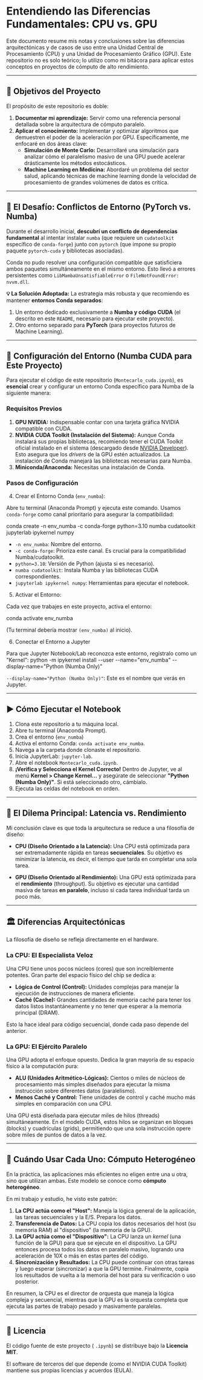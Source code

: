 # Entendiendo las Diferencias Fundamentales: CPU vs. GPU

Este documento resume mis notas y conclusiones sobre las diferencias arquitectónicas y de casos de uso entre una Unidad Central de Procesamiento (CPU) y una Unidad de Procesamiento Gráfico (GPU). Este repositorio no es solo teórico; lo utilizo como mi bitácora para aplicar estos conceptos en proyectos de cómputo de alto rendimiento.

---

## 🎯 Objetivos del Proyecto 

El propósito de este repositorio es doble:

1.  **Documentar mi aprendizaje:** Servir como una referencia personal detallada sobre la arquitectura de cómputo paralelo.
2.  **Aplicar el conocimiento:** Implementar y optimizar algoritmos que demuestren el poder de la aceleración por GPU. Específicamente, me enfocaré en dos áreas clave:
    * **Simulación de Monte Carlo:** Desarrollaré una simulación para analizar cómo el paralelismo masivo de una GPU puede acelerar drásticamente los métodos estocásticos.
    * **Machine Learning en Medicina:** Abordaré un problema del sector salud, aplicando técnicas de machine learning donde la velocidad de procesamiento de grandes volúmenes de datos es crítica.

---



## 🐛 El Desafío: Conflictos de Entorno (PyTorch vs. Numba)

Durante el desarrollo inicial, **descubrí un conflicto de dependencias fundamental** al intentar instalar `numba` (que requiere un `cudatoolkit` específico de `conda-forge`) junto con `pytorch` (que impone su propio paquete `pytorch-cuda` y bibliotecas asociadas).

Conda no pudo resolver una configuración compatible que satisficiera ambos paquetes simultáneamente en el mismo entorno. Esto llevó a errores persistentes como `LibMambaUnsatisfiableError` o `FileNotFoundError: nvvm.dll`.

**💡 La Solución Adoptada:** La estrategia más robusta y que recomiendo es mantener **entornos Conda separados**:

1.  Un entorno dedicado exclusivamente a **Numba y código CUDA** (el descrito en este `README`, necesario para ejecutar este proyecto).
2.  Otro entorno separado para **PyTorch** (para proyectos futuros de Machine Learning).

---
## 🚀 Configuración del Entorno (Numba CUDA para Este Proyecto)

Para ejecutar el código de este repositorio (`Montecarlo_cuda.ipynb`), es **esencial** crear y configurar un entorno Conda específico para Numba de la siguiente manera:

### Requisitos Previos

1.  **GPU NVIDIA:** Indispensable contar con una tarjeta gráfica NVIDIA compatible con CUDA.
2.  **NVIDIA CUDA Toolkit (Instalación del Sistema):** Aunque Conda instalará sus propias bibliotecas, recomiendo tener el CUDA Toolkit oficial instalado en el sistema (descargado desde [NVIDIA Developer](https://developer.nvidia.com/cuda-toolkit)). Esto asegura que los *drivers* de la GPU estén actualizados. La instalación de Conda manejará las bibliotecas necesarias para Numba.
3.  **Miniconda/Anaconda:** Necesitas una instalación de Conda.

### Pasos de Configuración

4. Crear el Entorno Conda (`env_numba`):

Abre tu terminal (Anaconda Prompt) y ejecuta este comando. Usamos `conda-forge` como canal prioritario para asegurar la compatibilidad:  

conda create -n env_numba -c conda-forge python=3.10 numba cudatoolkit jupyterlab ipykernel numpy

- `-n env_numba`: Nombre del entorno.
- `-c conda-forge`: Prioriza este canal. Es crucial para la compatibilidad Numba/cudatoolkit.
- `python=3.10`: Versión de Python (ajusta si es necesario).
- `numba cudatoolkit`: Instala Numba y las bibliotecas CUDA correspondientes.
- `jupyterlab ipykernel numpy`: Herramientas para ejecutar el notebook.

5. Activar el Entorno:

Cada vez que trabajes en este proyecto, activa el entorno:

conda activate env_numba

(Tu terminal debería mostrar `(env_numba)` al inicio).

 6. Conectar el Entorno a Jupyter

Para que Jupyter Notebook/Lab reconozca este entorno, regístralo como un "Kernel":
python -m ipykernel install --user --name="env_numba" --display-name="Python (Numba Only)"

 `--display-name="Python (Numba Only)"`: Este es el nombre que verás en Jupyter.

---
## ▶️ Cómo Ejecutar el Notebook

1. Clona este repositorio a tu máquina local.
2. Abre tu terminal (Anaconda Prompt).
3. Crea el entorno (`env_numba`)
4. Activa el entorno Conda: `conda activate env_numba`.
6. Navega a la carpeta donde clonaste el repositorio.
7. Inicia JupyterLab: `jupyter-lab`.
8. Abre el notebook `Montecarlo_cuda.ipynb`.
9. **¡Verifica y Selecciona el Kernel Correcto!** Dentro de Jupyter, ve al menú **Kernel > Change Kernel...** y asegúrate de seleccionar **"Python (Numba Only)"**. Si está seleccionado otro, cámbialo.
10. Ejecuta las celdas del notebook en orden.




---

## 🧠 El Dilema Principal: Latencia vs. Rendimiento

Mi conclusión clave es que toda la arquitectura se reduce a una filosofía de diseño:

* **CPU (Diseño Orientado a la Latencia):** Una CPU está optimizada para ser extremadamente rápida en tareas **secuenciales**. Su objetivo es minimizar la latencia, es decir, el tiempo que tarda en completar una sola tarea.

* **GPU (Diseño Orientado al Rendimiento):** Una GPU está optimizada para el **rendimiento** (throughput). Su objetivo es ejecutar una cantidad masiva de tareas **en paralelo**, incluso si cada tarea individual tarda un poco más.

---

## 🏛️ Diferencias Arquitectónicas

La filosofía de diseño se refleja directamente en el hardware.

### La CPU: El Especialista Veloz

Una CPU tiene unos pocos núcleos (cores) que son increíblemente potentes. Gran parte del espacio físico del chip se dedica a:

* **Lógica de Control (Control):** Unidades complejas para manejar la ejecución de instrucciones de manera eficiente.
* **Caché (Cache):** Grandes cantidades de memoria caché para tener los datos listos instantáneamente y no tener que esperar a la memoria principal (DRAM).

Esto la hace ideal para código secuencial, donde cada paso depende del anterior.

### La GPU: El Ejército Paralelo

Una GPU adopta el enfoque opuesto. Dedica la gran mayoría de su espacio físico a la computación pura:

* **ALU (Unidades Aritmético-Lógicas):** Cientos o miles de núcleos de procesamiento más simples diseñados para ejecutar la misma instrucción sobre diferentes datos (paralelismo).
* **Menos Caché y Control:** Tiene unidades de control y caché mucho más simples en comparación con una CPU.

Una GPU está diseñada para ejecutar miles de hilos (threads) simultáneamente. En el modelo CUDA, estos hilos se organizan en bloques (blocks) y cuadrículas (grids), permitiendo que una sola instrucción opere sobre miles de puntos de datos a la vez.

---

## 🤝 Cuándo Usar Cada Uno: Cómputo Heterogéneo

En la práctica, las aplicaciones más eficientes no eligen entre una u otra, sino que utilizan ambas. Este modelo se conoce como **cómputo heterogéneo**.

En mi trabajo y estudio, he visto este patrón:

1.  **La CPU actúa como el "Host":** Maneja la lógica general de la aplicación, las tareas secuenciales y la E/S. Prepara los datos.
2.  **Transferencia de Datos:** La CPU copia los datos necesarios del host (su memoria RAM) al "dispositivo" (la memoria de la GPU).
3.  **La GPU actúa como el "Dispositivo":** La CPU lanza un *kernel* (una función de la GPU) para que se ejecute en el dispositivo. La GPU entonces procesa todos los datos en paralelo masivo, logrando una aceleración de 10X o más en estas partes del código.
4.  **Sincronización y Resultados:** La CPU puede continuar con otras tareas y luego esperar (sincronizar) a que la GPU termine. Finalmente, copia los resultados de vuelta a la memoria del host para su verificación o uso posterior.

En resumen, la CPU es el director de orquesta que maneja la lógica compleja y secuencial, mientras que la GPU es la orquesta completa que ejecuta las partes de trabajo pesado y masivamente paralelas.

---

## 📜 Licencia

El código fuente de este proyecto ( `.ipynb`) se distribuye bajo la **Licencia MIT**.

El software de terceros del que depende (como el NVIDIA CUDA Toolkit) mantiene sus propias licencias y acuerdos (EULA).
